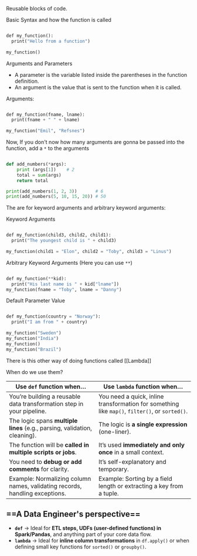 Reusable blocks of code.

Basic Syntax and how the function is called
```python

def my_function():  
  print("Hello from a function")  
  
my_function()

```

Arguments and Parameters
- A parameter is the variable listed inside the parentheses in the function definition.
- An argument is the value that is sent to the function when it is called.

Arguments:
```python

def my_function(fname, lname):  
  print(fname + " " + lname)  
  
my_function("Emil", "Refsnes")

```

Now, If you don't now how many arguments are gonna be passed into the function, add a `*` to the arguments

```python

def add_numbers(*args):
	print (args[1])    # 2
    total = sum(args)
    return total

print(add_numbers(1, 2, 3))       # 6
print(add_numbers(5, 10, 15, 20)) # 50

```

The are for keyword arguments and arbitrary keyword arguments:

Keyword Arguments
```python

def my_function(child3, child2, child1):  
  print("The youngest child is " + child3)  
  
my_function(child1 = "Elon", child2 = "Toby", child3 = "Linus")

```

Arbitrary Keyword Arguments (Here you can use `**`)
```python

def my_function(**kid):  
  print("His last name is " + kid["lname"])  
my_function(fname = "Toby", lname = "Danny")

```

Default Parameter Value
```python

def my_function(country = "Norway"):  
  print("I am from " + country)  
  
my_function("Sweden")  
my_function("India")  
my_function()  
my_function("Brazil")

```


There is this other way of doing functions called [[Lambda]]

When do we use them?

|Use **`def` function** when…|Use **`lambda` function** when…|
|---|---|
|You’re building a reusable data transformation step in your pipeline.|You need a quick, inline transformation for something like `map()`, `filter()`, or `sorted()`.|
|The logic spans **multiple lines** (e.g., parsing, validation, cleaning).|The logic is **a single expression** (one-liner).|
|The function will be **called in multiple scripts or jobs**.|It’s used **immediately and only once** in a small context.|
|You need to **debug or add comments** for clarity.|It’s self-explanatory and temporary.|
|Example: Normalizing column names, validating records, handling exceptions.|Example: Sorting by a field length or extracting a key from a tuple.|

## ==A Data Engineer's perspective==
- **`def`** → Ideal for **ETL steps, UDFs (user-defined functions) in Spark/Pandas**, and anything part of your core data flow.
- **`lambda`** → Ideal for **inline column transformations** in `df.apply()` or when defining small key functions for `sorted()` or `groupby()`.